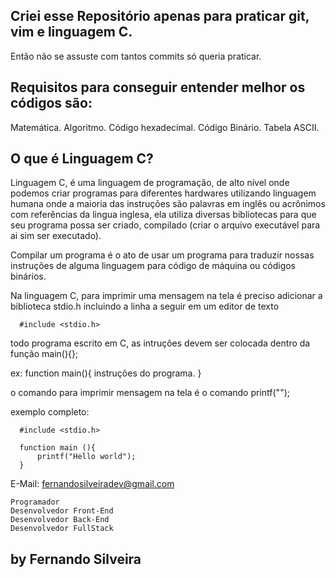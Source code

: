 
## Criei esse Repositório apenas para praticar git, vim e linguagem C.
  
  Então não se assuste com tantos commits só queria praticar.

## Requisitos para conseguir entender melhor os códigos são:

  Matemática.
  Algoritmo. 
  Código hexadecimal.
  Código Binário.
  Tabela ASCII.

## O que é Linguagem C?
  
  Linguagem C, é uma linguagem de programação, de alto nível onde podemos criar programas para diferentes hardwares utilizando linguagem humana onde a maioria das instruções são palavras em inglês ou acrônimos com referências da lingua inglesa, ela utiliza diversas bibliotecas para que seu programa possa ser criado, compilado (criar o arquivo executável para ai sim ser executado).
 
  Compilar um programa é o ato de usar um programa para traduzir nossas instruções de alguma linguagem para código de máquina ou códigos binários.

  Na linguagem C, para imprimir uma mensagem na tela é preciso adicionar a biblioteca stdio.h incluindo a linha a seguir em um editor de texto

      #include <stdio.h>

  todo programa escrito em C, as intruções devem ser colocada dentro da função main(){};

  ex: function main(){ instruções do programa. }

  o comando para imprimir mensagem na tela é o comando printf("");

   exemplo completo:

      #include <stdio.h>

      function main (){
          printf("Hello world");
      }

E-Mail: fernandosilveiradev@gmail.com

	Programador
	Desenvolvedor Front-End
	Desenvolvedor Back-End
	Desenvolvedor FullStack

## by Fernando Silveira

